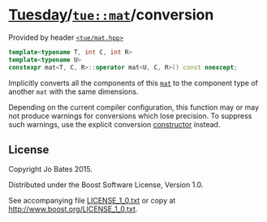 [Tuesday](../../../README.md)/[`tue::mat`](../../headers/mat.md)/conversion
===========================================================================
Provided by header [`<tue/mat.hpp>`](../../headers/mat.md)

```c++
template<typename T, int C, int R>
template<typename U>
constexpr mat<T, C, R>::operator mat<U, C, R>() const noexcept;
```

Implicitly converts all the components of this [`mat`](../../headers/mat.md) to
the component type of another `mat` with the same dimensions.

Depending on the current compiler configuration, this function may or may not
produce warnings for conversions which lose precision. To suppress such
warnings, use the explicit conversion [constructor](constructor.md) instead.

License
-------
Copyright Jo Bates 2015.

Distributed under the Boost Software License, Version 1.0.

See accompanying file [LICENSE_1_0.txt](../../../LICENSE_1_0.txt) or copy at
http://www.boost.org/LICENSE_1_0.txt.
